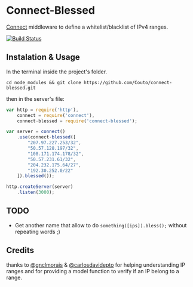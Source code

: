 Connect-Blessed
===============

[Connect](https://github.com/senchalabs/connect) middleware to define a whitelist/blacklist of IPv4 ranges.

[![Build Status](https://travis-ci.org/Couto/connect-blessed.png?branch=master)](https://travis-ci.org/Couto/connect-blessed)

Instalation & Usage
-------------------

In the terminal inside the project's folder.

```shell
cd node_modules && git clone https://github.com/Couto/connect-blessed.git
```


then in the server's file:

```javascript
var http = require('http'),
    connect = require('connect'),
    connect-blessed = require('connect-blessed');

var server = connect()
    .use(connect-blessed([
        "207.97.227.253/32",
        "50.57.128.197/32",
        "108.171.174.178/32",
        "50.57.231.61/32",
        "204.232.175.64/27",
        "192.30.252.0/22"
    ]).blessed());

http.createServer(server)
    .listen(3000);
```

TODO
----
 
 * Get another name that allow to do `something([ips]).bless();` without repeating words ;)

Credits
-------

thanks to [@gnclmorais](https://github.com/gnclmorais) & [@carlosdavidepto](https://github.com/carlosdavidepto) for helping understanding IP ranges and 
for providing a model function to verify if an IP belong to a range.
